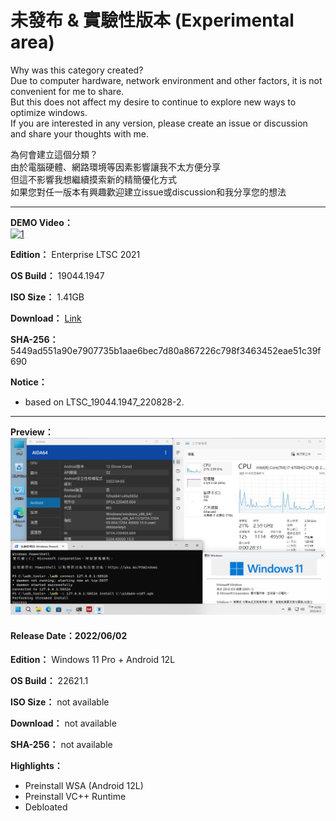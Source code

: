 # 未發布 & 實驗性版本 (Experimental area)

Why was this category created?  
Due to computer hardware, network environment and other factors, it is not convenient for me to share.  
But this does not affect my desire to continue to explore new ways to optimize windows.  
If you are interested in any version, please create an issue or discussion and share your thoughts with me.  

為何會建立這個分類？  
由於電腦硬體、網路環境等因素影響讓我不太方便分享  
但這不影響我想繼續摸索新的精簡優化方式  
如果您對任一版本有興趣歡迎建立issue或discussion和我分享您的想法  

----

**DEMO Video：** <br>
[![1](https://github.com/WhatTheBlock/WindowsSimplify/blob/master/preview/LTSC_19044.1947_en_221110.png)](http://www.youtube.com/watch?v=ZoKfF0162lo "DEMO Video")

**Edition：** Enterprise LTSC 2021

**OS Build：** 19044.1947

**ISO Size：** 1.41GB

**Download：** [Link](https://github.com/WhatTheBlock/WindowsSimplify/releases/download/iso/LTSC_19044.1947_en_221110.iso)

**SHA-256：** 5449ad551a90e7907735b1aae6bec7d80a867226c798f3463452eae51c39f690

**Notice：**
- based on LTSC_19044.1947_220828-2.

----

**Preview：**
![1](/preview/22621.1_220522.png)

#### Release Date：2022/06/02

**Edition：** Windows 11 Pro + Android 12L

**OS Build：** 22621.1

**ISO Size：** not available

**Download：** not available

**SHA-256：** not available

**Highlights：**
- Preinstall WSA (Android 12L)
- Preinstall VC++ Runtime
- Debloated
